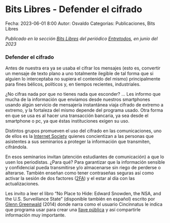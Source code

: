 Bits Libres - Defender el cifrado
==================================

Fecha: 2023-06-01 8:00
Autor: Osvaldo
Categorías: Publicaciones, Bits Libres

_Publicado en la sección [Bits Libres](http://www.gulag.org.mx/revista/2016-05-10-Bits-Libres.html) del periódico [Entretodos](http://periodicoentretodos.mx/version-impresa/), en junio del 2023_

<!-- break -->

### Defender el cifrado

Antes de nuestra era ya se usaba el cifrar los mensajes (esto es, convertir un mensaje de texto plano a uno totalmente ilegible de tal forma que si alguien lo interceptaba no supiera el contenido del mismo) principalmente para fines bélicos, políticos y, en tiempos recientes, industriales.

¿No cifras nada por que no tienes nada que esconder? ... Les informo que mucha de la información que enviamos desde nuestros smartphones usando algún servicio de mensajería instantánea viaja cifrado de extremo a extremo, y la fortaleza del mismo depende del programa usado. Otra forma en que se usa es al hacer una transacción bancaria, ya sea desde el smartphone o pc, ya que éstas instituciones exigen su uso.

Distintos grupos promueven el uso del cifrado en las comunicaciones, uno de ellos es la [Internet Society](https://www.internetsociety.org/) quienes concientizan a las personas que asistentes a sus seminarios a proteger la información que transmiten, cifrándola.

En esos seminarios invitan (atención estudiantes de comunicación) a que lo usen los periodistas. ¿Para qué? Para garantizar que la información sensible y confidencial pueda transmitirse y/o almacenarse sin riego de perderse o alterarse. También enseñan como tener contraseñas seguras así como activar la sesión de dos factores ([2FA](https://es.wikipedia.org/wiki/Autenticaci%C3%B3n_de_m%C3%BAltiples_factores)) y el estar al día con las actualizaciones.

Les invito a leer el libro “No Place to Hide: Edward Snowden, the NSA, and the U.S. Surveillance State” (disponible también en español) escrito por [Glenn Greenwald](https://es.wikipedia.org/wiki/Glenn_Greenwald#Libros) (2014) donde narra como el usuario Cincinnatus le indica que programa usar para crear una [llave pública](https://es.wikipedia.org/wiki/Criptograf%C3%ADa_asim%C3%A9trica) y así compartirle información muy importante.

